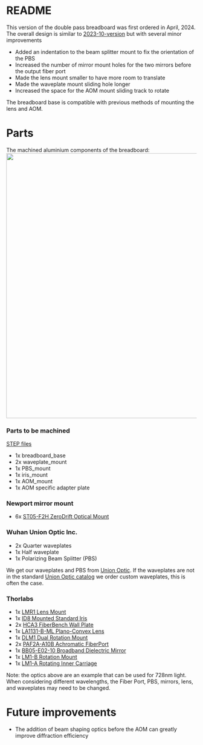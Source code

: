 # README

This version of the double pass breadboard was first ordered in April, 2024. The overall design is similar to [2023-10-version](https://github.com/Jayich-Lab/double-pass-breadboard/tree/updated-README-for-2024-04-version/2023-10-version) but with several minor improvements
* Added an indentation to the beam splitter mount to fix the orientation of the PBS
* Increased the number of mirror mount holes for the two mirrors before the output fiber port
* Made the lens mount smaller to have more room to translate
* Made the waveplate mount sliding hole longer
* Increased the space for the AOM mount sliding track to rotate 

The breadboard base is compatible with previous methods of mounting the lens and AOM.

# Parts
The machined aluminium components of the breadboard: 
<img src="https://github.com/Jayich-Lab/double-pass-breadboard/assets/101778987/18fd3183-93b0-4de5-b227-877dc66b02de" width = "700">

### Parts to be machined
[STEP files](https://drive.google.com/drive/folders/17ZfntioATaHTT3IqYsM0CgbBKpX1f3IM)

* 1x breadboard_base
* 2x waveplate_mount
* 1x PBS_mount
* 1x iris_mount
* 1x AOM_mount
* 1x AOM specific adapter plate

### Newport mirror mount
* 6x [ST05-F2H ZeroDrift Optical Mount](https://www.newport.com/p/ST05-F2H)
 
### Wuhan Union Optic Inc.
* 2x Quarter waveplates
* 1x Half waveplate
* 1x Polarizing Beam Splitter (PBS)

We get our waveplates and PBS from [Union Optic](https://www.u-optic.com/). If the waveplates are not in the standard [Union Optic catalog](https://www.u-optic.com/product) we order custom waveplates, this is often the case.

### Thorlabs
* 1x [LMR1 Lens Mount](https://www.thorlabs.com/thorproduct.cfm?partnumber=LMR1#ad-image-0)
* 1x [ID8 Mounted Standard Iris](https://www.thorlabs.com/thorproduct.cfm?partnumber=ID8)
* 2x [HCA3 FiberBench Wall Plate](https://www.thorlabs.com/thorproduct.cfm?partnumber=HCA3)
* 1x [LA1131-B-ML Plano-Convex Lens](https://www.thorlabs.com/thorproduct.cfm?partnumber=LA1131-B-ML)
* 1x [DLM1 Dual Rotation Mount](https://www.thorlabs.com/thorproduct.cfm?partnumber=DLM1#ad-image-0)
* 2x [PAF2A-A10B Achromatic FiberPort](https://www.thorlabs.com/thorproduct.cfm?partnumber=PAF2A-A10B)
* 1x [BB05-E02-10 Broadband Dielectric Mirror](https://www.thorlabs.com/thorproduct.cfm?partnumber=BB05-E02-10)
* 1x [LM1-B Rotation Mount](https://www.thorlabs.com/thorproduct.cfm?partnumber=LM1-B)
* 1x [LM1-A Rotating Inner Carriage](https://www.thorlabs.com/thorproduct.cfm?partnumber=LM1-A)

Note: the optics above are an example that can be used for 728nm light. When considering different wavelengths, the Fiber Port, PBS, mirrors, lens, and waveplates may need to be changed.

# Future improvements

* The addition of beam shaping optics before the AOM can greatly improve diffraction efficiency
